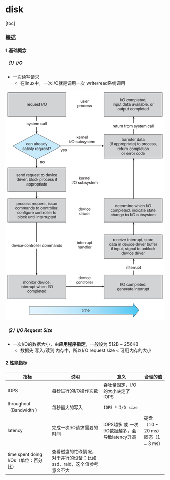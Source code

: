 # disk

[toc]

### 概述

#### 1.基础概念

##### （1）I/O
* 一次读写请求
  * 在linux中，一次I/O就是调用一次 write/read系统调用

![](./imgs/disk_01.jpg)

##### （2）I/O Request Size
* 一次I/O的数据大小，由**应用程序指定**，一般设为 512B ~ 256KB
  * 数据先 写入/读到 内存中，所以I/O request size < 可用内存的大小

#### 2.性能指标

|指标|说明|意义|合理的值|
|-|-|-|-|
|IOPS|每秒进行的I/O操作次数|吞吐量固定，I/O的大小决定了IOPS||
|throughout（Bandwidth ）|每秒最大的写入|`IOPS * I/O size`||
|latency|完成一次I/O请求需要的时间|IOPS越多 或 一次I/O数据越多，会导致latency升高|硬盘（10 ~ 20 ms）</br>固态（1 ~ 3 ms）|
|time spent doing I/Os（单位：百分比）|查看磁盘的忙碌情况，对于并行的设备：比如ssd、raid，这个值参考意义不大||
